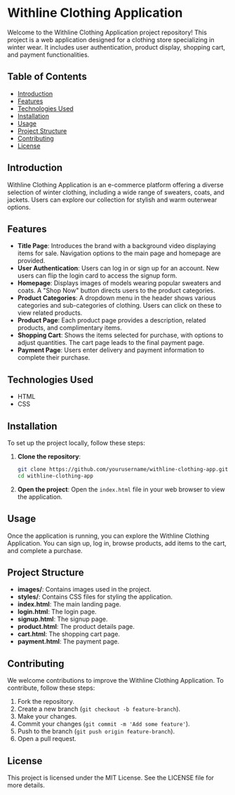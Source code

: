 # Withline Clothing Application

Welcome to the Withline Clothing Application project repository! This project is a web application designed for a clothing store specializing in winter wear. It includes user authentication, product display, shopping cart, and payment functionalities.

## Table of Contents
- [Introduction](#introduction)
- [Features](#features)
- [Technologies Used](#technologies-used)
- [Installation](#installation)
- [Usage](#usage)
- [Project Structure](#project-structure)
- [Contributing](#contributing)
- [License](#license)

## Introduction

Withline Clothing Application is an e-commerce platform offering a diverse selection of winter clothing, including a wide range of sweaters, coats, and jackets. Users can explore our collection for stylish and warm outerwear options.

## Features

- **Title Page**: Introduces the brand with a background video displaying items for sale. Navigation options to the main page and homepage are provided.
- **User Authentication**: Users can log in or sign up for an account. New users can flip the login card to access the signup form.
- **Homepage**: Displays images of models wearing popular sweaters and coats. A "Shop Now" button directs users to the product categories.
- **Product Categories**: A dropdown menu in the header shows various categories and sub-categories of clothing. Users can click on these to view related products.
- **Product Page**: Each product page provides a description, related products, and complimentary items.
- **Shopping Cart**: Shows the items selected for purchase, with options to adjust quantities. The cart page leads to the final payment page.
- **Payment Page**: Users enter delivery and payment information to complete their purchase.

## Technologies Used

- HTML
- CSS

## Installation

To set up the project locally, follow these steps:

1. **Clone the repository**:
    ```sh
    git clone https://github.com/yourusername/withline-clothing-app.git
    cd withline-clothing-app
    ```

2. **Open the project**:
    Open the `index.html` file in your web browser to view the application.

## Usage

Once the application is running, you can explore the Withline Clothing Application. You can sign up, log in, browse products, add items to the cart, and complete a purchase.

## Project Structure

- **images/**: Contains images used in the project.
- **styles/**: Contains CSS files for styling the application.
- **index.html**: The main landing page.
- **login.html**: The login page.
- **signup.html**: The signup page.
- **product.html**: The product details page.
- **cart.html**: The shopping cart page.
- **payment.html**: The payment page.

## Contributing

We welcome contributions to improve the Withline Clothing Application. To contribute, follow these steps:

1. Fork the repository.
2. Create a new branch (`git checkout -b feature-branch`).
3. Make your changes.
4. Commit your changes (`git commit -m 'Add some feature'`).
5. Push to the branch (`git push origin feature-branch`).
6. Open a pull request.

## License

This project is licensed under the MIT License. See the LICENSE file for more details.

